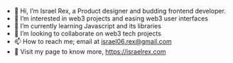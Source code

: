 - 👋 Hi, I’m Israel Rex, a Product designer and budding frontend developer. 
- 👀 I’m interested in web3 projects and easing web3 user interfaces
- 🌱 I’m currently learning Javascript and its libraries
- 💞️ I’m looking to collaborate on web3 tech projects
- 📫 How to reach me; email at israel06.rex@gmail.com
- 🚀 Visit my page to know more, https://israelrex.com

<!---
Israelrex9/Israelrex9 is a ✨ special ✨ repository because its `README.md` (this file) appears on your GitHub profile.
You can click the Preview link to take a look at your changes.
--->
